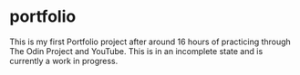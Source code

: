 # portfolio

This is my first Portfolio project after around 16 hours of practicing through The Odin Project and YouTube. This is in an incomplete state and is currently a work in progress.